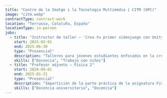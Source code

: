 ```yaml
---
title: "Centre de la Imatge i la Tecnologia Multimèdia | CITM (UPC)"
image: "citm.webp"
contractType: contract-work
location: "Terrassa, Cataluña, España"
locationType: in-person
jobs:
  - title: "Instructor de taller – 'Crea tu primer videojuego con Unity'"
    start: 2025-02-01
    end: 2025-06-30
    type: "Presencial"
    description: "Talleres para jóvenes estudiantes enfocados en la creación de su primer videojuego con Unity. Guía durante todo el proceso de desarrollo, desde la configuración básica de la escena hasta la implementación de mecánicas interactivas. Sesiones prácticas pensadas para principiantes sin experiencia previa."
    skills: ["Docencia", "Trabajo con niños"]
  - title: "Profesor adjunto – Física 2"
    start: 2024-09-01
    end: 2025-01-31
    type: "Presencial"
    description: "Impartición de la parte práctica de la asignatura Física 2 en el grado de Desarrollo de Videojuegos. Aplicación de conceptos físicos en el desarrollo de videojuegos mediante pequeños proyectos donde los estudiantes implementaban mecánicas basadas en física con un motor propio."
    skills: ["Docencia universitaria", "Docencia"]
---
```

